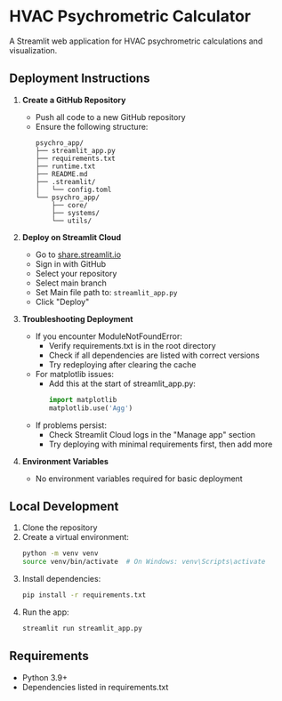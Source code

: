 # HVAC Psychrometric Calculator

A Streamlit web application for HVAC psychrometric calculations and visualization.

## Deployment Instructions

1. **Create a GitHub Repository**

   - Push all code to a new GitHub repository
   - Ensure the following structure:
     ```
     psychro_app/
     ├── streamlit_app.py
     ├── requirements.txt
     ├── runtime.txt
     ├── README.md
     ├── .streamlit/
     │   └── config.toml
     └── psychro_app/
         ├── core/
         ├── systems/
         └── utils/
     ```

2. **Deploy on Streamlit Cloud**

   - Go to [share.streamlit.io](https://share.streamlit.io)
   - Sign in with GitHub
   - Select your repository
   - Select main branch
   - Set Main file path to: `streamlit_app.py`
   - Click "Deploy"

3. **Troubleshooting Deployment**

   - If you encounter ModuleNotFoundError:
     - Verify requirements.txt is in the root directory
     - Check if all dependencies are listed with correct versions
     - Try redeploying after clearing the cache
   - For matplotlib issues:
     - Add this at the start of streamlit_app.py:
       ```python
       import matplotlib
       matplotlib.use('Agg')
       ```
   - If problems persist:
     - Check Streamlit Cloud logs in the "Manage app" section
     - Try deploying with minimal requirements first, then add more

4. **Environment Variables**
   - No environment variables required for basic deployment

## Local Development

1. Clone the repository
2. Create a virtual environment:
   ```bash
   python -m venv venv
   source venv/bin/activate  # On Windows: venv\Scripts\activate
   ```
3. Install dependencies:
   ```bash
   pip install -r requirements.txt
   ```
4. Run the app:
   ```bash
   streamlit run streamlit_app.py
   ```

## Requirements

- Python 3.9+
- Dependencies listed in requirements.txt

